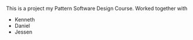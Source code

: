 This is a project my Pattern Software Design Course.
Worked together with
- Kenneth
- Daniel
- Jessen
